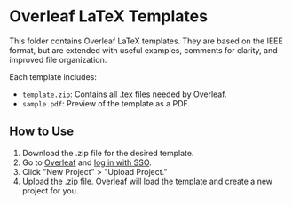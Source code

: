 # Overleaf LaTeX Templates

This folder contains Overleaf LaTeX templates. They are based on the IEEE format, but are extended with useful examples, comments for clarity, and improved file organization.

Each template includes:

- `template.zip`: Contains all .tex files needed by Overleaf.
- `sample.pdf`: Preview of the template as a PDF.

## How to Use

1. Download the .zip file for the desired template.
2. Go to [Overleaf](https://www.overleaf.com/login) and [log in with SSO](https://www.overleaf.com/sso-login).
3. Click "New Project" > "Upload Project."
4. Upload the .zip file. Overleaf will load the template and create a new project for you.
